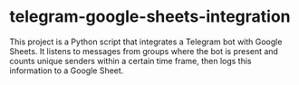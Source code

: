 # telegram-google-sheets-integration
This project is a Python script that integrates a Telegram bot with Google Sheets. It listens to messages from groups where the bot is present and counts unique senders within a certain time frame, then logs this information to a Google Sheet.
